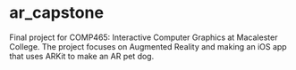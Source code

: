# ar_capstone
Final project for COMP465: Interactive Computer Graphics at Macalester College. The project focuses on Augmented Reality and making an iOS app that uses ARKit to make an AR pet dog.
